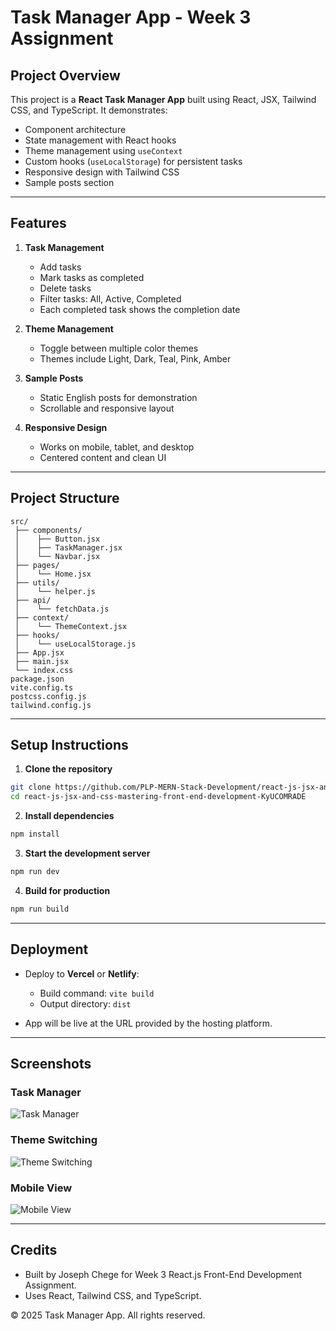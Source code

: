 # Task Manager App - Week 3 Assignment

## Project Overview

This project is a **React Task Manager App** built using React, JSX, Tailwind CSS, and TypeScript. It demonstrates:

* Component architecture
* State management with React hooks
* Theme management using `useContext`
* Custom hooks (`useLocalStorage`) for persistent tasks
* Responsive design with Tailwind CSS
* Sample posts section

---

## Features

1. **Task Management**

   * Add tasks
   * Mark tasks as completed
   * Delete tasks
   * Filter tasks: All, Active, Completed
   * Each completed task shows the completion date

2. **Theme Management**

   * Toggle between multiple color themes
   * Themes include Light, Dark, Teal, Pink, Amber

3. **Sample Posts**

   * Static English posts for demonstration
   * Scrollable and responsive layout

4. **Responsive Design**

   * Works on mobile, tablet, and desktop
   * Centered content and clean UI

---

## Project Structure

```
src/
 ├── components/
 │    ├── Button.jsx
 │    ├── TaskManager.jsx
 │    └── Navbar.jsx
 ├── pages/
 │    └── Home.jsx
 ├── utils/
 │    └── helper.js
 ├── api/
 │    └── fetchData.js
 ├── context/
 │    └── ThemeContext.jsx
 ├── hooks/
 │    └── useLocalStorage.js
 ├── App.jsx
 ├── main.jsx
 └── index.css
package.json
vite.config.ts
postcss.config.js
tailwind.config.js
```

---

## Setup Instructions

1. **Clone the repository**

```bash
git clone https://github.com/PLP-MERN-Stack-Development/react-js-jsx-and-css-mastering-front-end-development-KyUCOMRADE
cd react-js-jsx-and-css-mastering-front-end-development-KyUCOMRADE
```

2. **Install dependencies**

```bash
npm install
```

3. **Start the development server**

```bash
npm run dev
```

4. **Build for production**

```bash
npm run build
```

---

## Deployment

* Deploy to **Vercel** or **Netlify**:

  * Build command: `vite build`
  * Output directory: `dist`

* App will be live at the URL provided by the hosting platform.

---

## Screenshots

### Task Manager
![Task Manager](public/screenshots/task-manager.jpg)

### Theme Switching
![Theme Switching](public/screenshots/theme-switch.jpg)

### Mobile View
![Mobile View](public/screenshots/mobile-view.jpg)

---
## Credits

* Built by Joseph Chege for Week 3 React.js Front-End Development Assignment.
* Uses React, Tailwind CSS, and TypeScript.

© 2025 Task Manager App. All rights reserved.
